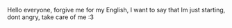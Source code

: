Hello everyone, forgive me for my English, I want to say that Im just starting, dont angry, take care of me :3

<!---
SAGATHx/SAGATHx is a ✨ special ✨ repository because its `README.md` (this file) appears on your GitHub profile.
You can click the Preview link to take a look at your changes.
--->
